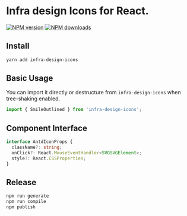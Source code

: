 # Infra design Icons for React.


[![NPM version](https://img.shields.io/npm/v/@ant-design/icons.svg?style=flat)](https://npmjs.org/package/infra-design-icons)
[![NPM downloads](http://img.shields.io/npm/dm/@ant-design/icons.svg?style=flat)](https://npmjs.org/package/infra-design-icons)

## Install

```bash
yarn add infra-design-icons
```

## Basic Usage

You can import it directly or destructure from `infra-design-icons` when tree-shaking enabled.

```ts
import { SmileOutlined } from 'infra-design-icons';
```

## Component Interface

```ts
interface AntdIconProps {
  className?: string;
  onClick?: React.MouseEventHandler<SVGSVGElement>;
  style?: React.CSSProperties; 
}
```

## Release

```bash
npm run generate
npm run compile
npm publish
```
